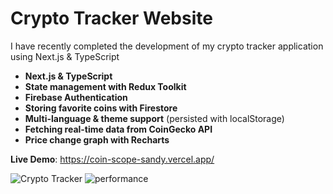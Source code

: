 # Crypto Tracker Website

I have recently completed the development of my crypto tracker application using Next.js & TypeScript

- **Next.js & TypeScript**
- **State management with Redux Toolkit**
- **Firebase Authentication**
- **Storing favorite coins with Firestore**
- **Multi-language & theme support** (persisted with localStorage)
- **Fetching real-time data from CoinGecko API**
- **Price change graph with Recharts**


**Live Demo**: https://coin-scope-sandy.vercel.app/

![Crypto Tracker](https://github.com/user-attachments/assets/0b0acd4e-ac1b-433b-bd21-e89cadf36a7d)
![performance](https://github.com/user-attachments/assets/49e7b857-8abf-43c9-8fac-b306f4bd16e6)
